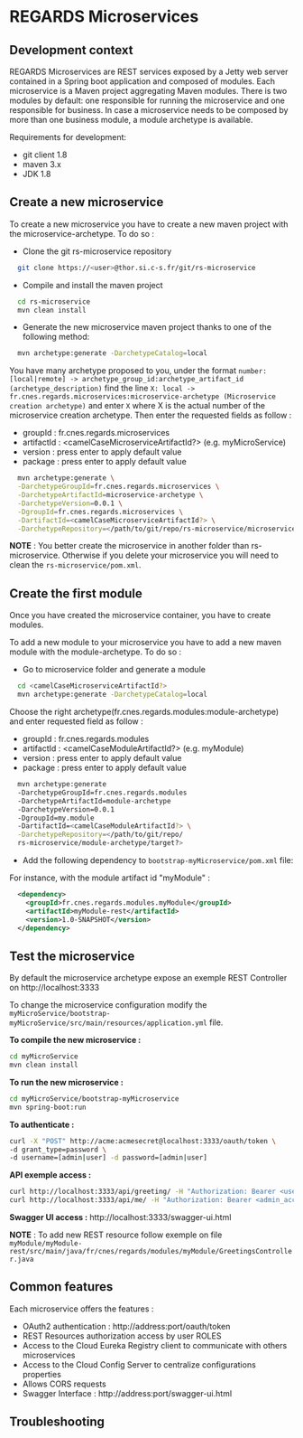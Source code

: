REGARDS Microservices
=====================

Development context
-------------------

REGARDS Microservices are REST services exposed by a Jetty web server contained in a Spring boot application and composed of modules. Each microservice is a Maven project aggregating Maven modules. There is two modules by default: one responsible for running the microservice and one responsible for business. In case a microservice needs to be composed by more than one business module, a module archetype is available.

Requirements for development:

-	git client 1.8
-	maven 3.x
-	JDK 1.8

Create a new microservice
-------------------------

To create a new microservice you have to create a new maven project with the microservice-archetype. To do so :

-	Clone the git rs-microservice repository<br>

```bash
  git clone https://<user>@thor.si.c-s.fr/git/rs-microservice
```

-	Compile and install the maven project<br>

```bash
  cd rs-microservice
  mvn clean install
```

-	Generate the new microservice maven project thanks to one of the following method:

```bash
  mvn archetype:generate -DarchetypeCatalog=local
```

You have many archetype proposed to you, under the format `number: [local|remote] -> archetype_group_id:archetype_artifact_id (archetype_description)` find the line `X: local -> fr.cnes.regards.microservices:microservice-archetype (Microservice creation archetype)` and enter `X` where X is the actual number of the microservice creation archetype. Then enter the requested fields as follow :

-	groupId : fr.cnes.regards.microservices
-	artifactId : <camelCaseMicroserviceArtifactId?> (e.g. myMicroService)
-	version : press enter to apply default value
-	package : press enter to apply default value

```bash
  mvn archetype:generate \
  -DarchetypeGroupId=fr.cnes.regards.microservices \
  -DarchetypeArtifactId=microservice-archetype \
  -DarchetypeVersion=0.0.1 \
  -DgroupId=fr.cnes.regards.microservices \
  -DartifactId=<camelCaseMicroserviceArtifactId?> \
  -DarchetypeRepository=</path/to/git/repo/rs-microservice/microservice-archetype/target?>
```

**NOTE** : You better create the microservice in another folder than rs-microservice. Otherwise if you delete your microservice you will need to clean the `rs-microservice/pom.xml`.

Create the first module
-----------------------

Once you have created the microservice container, you have to create modules.

To add a new module to your microservice you have to add a new maven module with the module-archetype. To do so :

-	Go to microservice folder and generate a module

```bash
  cd <camelCaseMicroserviceArtifactId?>
  mvn archetype:generate -DarchetypeCatalog=local
```

Choose the right archetype(fr.cnes.regards.modules:module-archetype) and enter requested field as follow :

-	groupId : fr.cnes.regards.modules
-	artifactId : <camelCaseModuleArtifactId?> (e.g. myModule)
-	version : press enter to apply default value
-	package : press enter to apply default value

```bash
  mvn archetype:generate
  -DarchetypeGroupId=fr.cnes.regards.modules
  -DarchetypeArtifactId=module-archetype
  -DarchetypeVersion=0.0.1
  -DgroupId=my.module
  -DartifactId=<camelCaseModuleArtifactId?> \
  -DarchetypeRepository=</path/to/git/repo/
  rs-microservice/module-archetype/target?>
```

-	Add the following dependency to `bootstrap-myMicroservice/pom.xml` file:

For instance, with the module artifact id "myModule" :

```xml
  <dependency>
    <groupId>fr.cnes.regards.modules.myModule</groupId>
    <artifactId>myModule-rest</artifactId>
    <version>1.0-SNAPSHOT</version>
  </dependency>
```

Test the microservice
---------------------

By default the microservice archetype expose an exemple REST Controller on http://localhost:3333

To change the microservice configuration modify the `myMicroService/bootstrap-myMicroService/src/main/resources/application.yml` file.

**To compile the new microservice :**

```bash
cd myMicroService
mvn clean install
```

**To run the new microservice :**

```bash
cd myMicroService/bootstrap-myMicroservice
mvn spring-boot:run
```

**To authenticate :**

```bash
curl -X "POST" http://acme:acmesecret@localhost:3333/oauth/token \
-d grant_type=password \
-d username=[admin|user] -d password=[admin|user]
```

**API exemple access :**<br>

```bash
curl http://localhost:3333/api/greeting/ -H "Authorization: Bearer <user_acces_token>"
curl http://localhost:3333/api/me/ -H "Authorization: Bearer <admin_acces_token>"
```

**Swagger UI access :** http://localhost:3333/swagger-ui.html

**NOTE** : To add new REST resource follow exemple on file `myModule/myModule-rest/src/main/java/fr/cnes/regards/modules/myModule/GreetingsController.java`

Common features
---------------

Each microservice offers the features :

-	OAuth2 authentication : http://address:port/oauth/token
-	REST Resources authorization access by user ROLES
-	Access to the Cloud Eureka Registry client to communicate with others microservices
-	Access to the Cloud Config Server to centralize configurations properties
-	Allows CORS requests
-	Swagger Interface : http://address:port/swagger-ui.html

Troubleshooting
---------------
